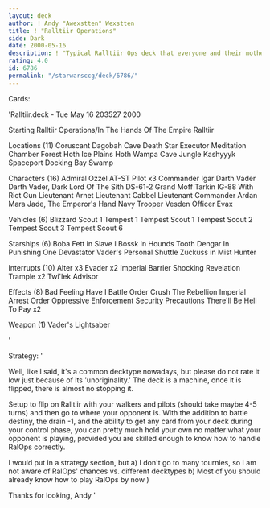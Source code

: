 ```yaml
---
layout: deck
author: ! Andy "Awexstten" Wexstten
title: ! "Ralltiir Operations"
side: Dark
date: 2000-05-16
description: ! "Typical Ralltiir Ops deck that everyone and their mother uses, but for good reasons, namely, it rocks."
rating: 4.0
id: 6786
permalink: "/starwarsccg/deck/6786/"
---
```

Cards: 

'Ralltiir.deck - Tue May 16 203527 2000

Starting
Ralltiir Operations/In The Hands Of The Empire
Ralltiir

Locations (11)
Coruscant
Dagobah Cave
Death Star
Executor Meditation Chamber
Forest
Hoth Ice Plains
Hoth Wampa Cave
Jungle
Kashyyyk
Spaceport Docking Bay
Swamp

Characters (16)
Admiral Ozzel
AT-ST Pilot  x3
Commander Igar
Darth Vader
Darth Vader, Dark Lord Of The Sith
DS-61-2
Grand Moff Tarkin
IG-88 With Riot Gun
Lieutenant Arnet
Lieutenant Cabbel
Lieutenant Commander Ardan
Mara Jade, The Emperor's Hand
Navy Trooper Vesden
Officer Evax

Vehicles (6)
Blizzard Scout 1
Tempest 1
Tempest Scout 1
Tempest Scout 2
Tempest Scout 3
Tempest Scout 6

Starships (6)
Boba Fett in Slave I
Bossk In Hounds Tooth
Dengar In Punishing One
Devastator
Vader's Personal Shuttle
Zuckuss in Mist Hunter

Interrupts (10)
Alter  x3
Evader	x2
Imperial Barrier
Shocking Revelation
Trample  x2
Twi'lek Advisor

Effects (8)
Bad Feeling Have I
Battle Order
Crush The Rebellion
Imperial Arrest Order
Oppressive Enforcement
Security Precautions
There'll Be Hell To Pay  x2

Weapon (1)
Vader's Lightsaber



'

Strategy: '

Well, like I said, it's a common decktype nowadays, but please do not rate it low just because of its 'unoriginality.' The deck is a machine, once it is flipped, there is almost no stopping it.

Setup to flip on Ralltiir with your walkers and pilots (should take maybe 4-5 turns) and then go to where your opponent is. With the addition to battle destiny, the drain -1, and the ability to get any card from your deck during your control phase, you can pretty much hold your own no matter what your opponent is playing, provided you are skilled enough to know how to handle RalOps correctly.

I would put in a strategy section, but
a) I don't go to many tournies, so I am not aware of RalOps' chances vs. different decktypes
b) Most of you should already know how to play RalOps by now )

Thanks for looking,
Andy '
